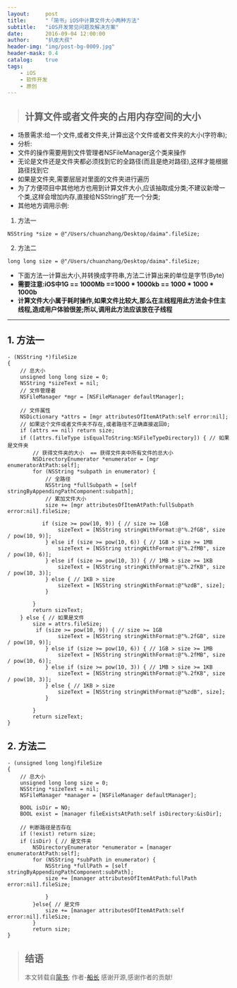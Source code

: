```yaml
---
layout:     post
title:      "「简书」iOS中计算文件大小两种方法"
subtitle:   "iOS开发常见问题及解决方案"
date:       2016-09-04 12:00:00
author:     "扒皮大叔"
header-img: "img/post-bg-0009.jpg"
header-mask: 0.4
catalog:    true
tags:
    - iOS
    - 软件开发
    - 原创
---
```


> ## 计算文件或者文件夹的占用内存空间的大小 


+ 场景需求:给一个文件,或者文件夹,计算出这个文件或者文件夹的大小(字符串);
+ 分析:
+ 文件的操作需要用到文件管理者NSFileManager这个类来操作
+ 无论是文件还是文件夹都必须找到它的全路径(而且是绝对路径),这样才能根据路径找到它
+ 如果是文件夹,需要层层对里面的文件夹进行遍历
+ 为了方便项目中其他地方也用到计算文件大小,应该抽取成分类;不建议新增一个类,这样会增加内存,直接给NSString扩充一个分类;
+ 其他地方调用示例:

1. 方法一
```
NSString *size = @"/Users/chuanzhang/Desktop/daima".fileSize;
```

2. 方法二
```
long long size = @"/Users/chuanzhang/Desktop/daima".fileSize;
```

+ 下面方法一计算出大小,并转换成字符串,方法二计算出来的单位是字节(Byte)
+ **需要注意:iOS中1G == 1000Mb ==1000 * 1000kb == 1000 * 1000 * 1000b**
+ **计算文件大小属于耗时操作,如果文件比较大,那么在主线程用此方法会卡住主线程,造成用户体验很差;所以,调用此方法应该放在子线程**

------

## 1. 方法一

```
- (NSString *)fileSize
{
    // 总大小
    unsigned long long size = 0;
    NSString *sizeText = nil;
    // 文件管理者
    NSFileManager *mgr = [NSFileManager defaultManager];

    // 文件属性
    NSDictionary *attrs = [mgr attributesOfItemAtPath:self error:nil];
    // 如果这个文件或者文件夹不存在,或者路径不正确直接返回0;
    if (attrs == nil) return size;
    if ([attrs.fileType isEqualToString:NSFileTypeDirectory]) { // 如果是文件夹
        // 获得文件夹的大小  == 获得文件夹中所有文件的总大小
        NSDirectoryEnumerator *enumerator = [mgr enumeratorAtPath:self];
        for (NSString *subpath in enumerator) {
            // 全路径
            NSString *fullSubpath = [self stringByAppendingPathComponent:subpath];
            // 累加文件大小
            size += [mgr attributesOfItemAtPath:fullSubpath error:nil].fileSize;

           if (size >= pow(10, 9)) { // size >= 1GB
                sizeText = [NSString stringWithFormat:@"%.2fGB", size / pow(10, 9)];
            } else if (size >= pow(10, 6)) { // 1GB > size >= 1MB
                sizeText = [NSString stringWithFormat:@"%.2fMB", size / pow(10, 6)];
            } else if (size >= pow(10, 3)) { // 1MB > size >= 1KB
                sizeText = [NSString stringWithFormat:@"%.2fKB", size / pow(10, 3)];
            } else { // 1KB > size
                sizeText = [NSString stringWithFormat:@"%zdB", size];
            }

        }
        return sizeText;
    } else { // 如果是文件
        size = attrs.fileSize;
         if (size >= pow(10, 9)) { // size >= 1GB
                sizeText = [NSString stringWithFormat:@"%.2fGB", size / pow(10, 9)];
            } else if (size >= pow(10, 6)) { // 1GB > size >= 1MB
                sizeText = [NSString stringWithFormat:@"%.2fMB", size / pow(10, 6)];
            } else if (size >= pow(10, 3)) { // 1MB > size >= 1KB
                sizeText = [NSString stringWithFormat:@"%.2fKB", size / pow(10, 3)];
            } else { // 1KB > size
                sizeText = [NSString stringWithFormat:@"%zdB", size];
            }

        }
        return sizeText;
}

```

## 2. 方法二

```
- (unsigned long long)fileSize
{
    // 总大小
    unsigned long long size = 0;
    NSString *sizeText = nil;
    NSFileManager *manager = [NSFileManager defaultManager];

    BOOL isDir = NO;
    BOOL exist = [manager fileExistsAtPath:self isDirectory:&isDir];

    // 判断路径是否存在
    if (!exist) return size;
    if (isDir) { // 是文件夹
        NSDirectoryEnumerator *enumerator = [manager enumeratorAtPath:self];
        for (NSString *subPath in enumerator) {
            NSString *fullPath = [self stringByAppendingPathComponent:subPath];
            size += [manager attributesOfItemAtPath:fullPath error:nil].fileSize;

            }
        }else{ // 是文件
            size += [manager attributesOfItemAtPath:self error:nil].fileSize;
        }
        return size;
}

```

> ## 结语
> 本文转载自[简书](http://www.jianshu.com/);
> 作者-[船长](http://www.jianshu.com/u/6f76b136c31e)
> 感谢开源,感谢作者的贡献!

